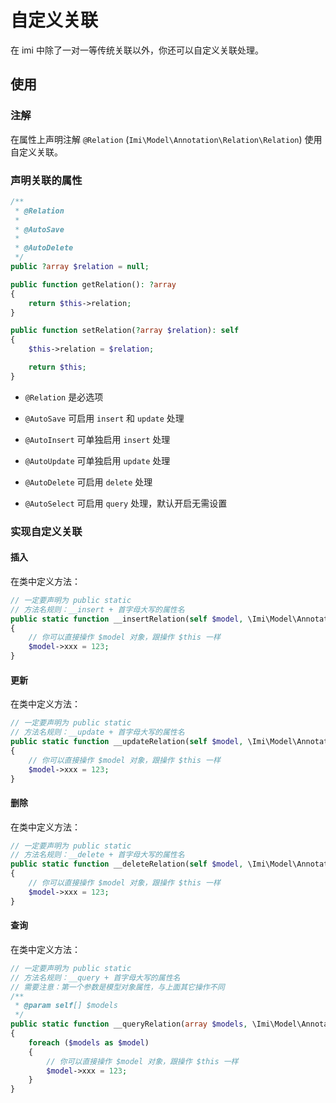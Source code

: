 # 自定义关联

在 imi 中除了一对一等传统关联以外，你还可以自定义关联处理。

## 使用

### 注解

在属性上声明注解 `@Relation` (`Imi\Model\Annotation\Relation\Relation`) 使用自定义关联。

### 声明关联的属性

```php
/**
 * @Relation
 *
 * @AutoSave
 *
 * @AutoDelete
 */
public ?array $relation = null;

public function getRelation(): ?array
{
    return $this->relation;
}

public function setRelation(?array $relation): self
{
    $this->relation = $relation;

    return $this;
}
```

* `@Relation` 是必选项

* `@AutoSave` 可启用 `insert` 和 `update` 处理

* `@AutoInsert` 可单独启用 `insert` 处理

* `@AutoUpdate` 可单独启用 `update` 处理

* `@AutoDelete` 可启用 `delete` 处理

* `@AutoSelect` 可启用 `query` 处理，默认开启无需设置

### 实现自定义关联

#### 插入

在类中定义方法：

```php
// 一定要声明为 public static
// 方法名规则：__insert + 首字母大写的属性名
public static function __insertRelation(self $model, \Imi\Model\Annotation\Relation\Relation $annotation): void
{
    // 你可以直接操作 $model 对象，跟操作 $this 一样
    $model->xxx = 123;
}
```

#### 更新

在类中定义方法：

```php
// 一定要声明为 public static
// 方法名规则：__update + 首字母大写的属性名
public static function __updateRelation(self $model, \Imi\Model\Annotation\Relation\Relation $annotation): void
{
    // 你可以直接操作 $model 对象，跟操作 $this 一样
    $model->xxx = 123;
}
```

#### 删除

在类中定义方法：

```php
// 一定要声明为 public static
// 方法名规则：__delete + 首字母大写的属性名
public static function __deleteRelation(self $model, \Imi\Model\Annotation\Relation\Relation $annotation): void
{
    // 你可以直接操作 $model 对象，跟操作 $this 一样
    $model->xxx = 123;
}
```

#### 查询

在类中定义方法：

```php
// 一定要声明为 public static
// 方法名规则：__query + 首字母大写的属性名
// 需要注意：第一个参数是模型对象属性，与上面其它操作不同
/**
 * @param self[] $models
 */
public static function __queryRelation(array $models, \Imi\Model\Annotation\Relation\Relation $annotation): void
{
    foreach ($models as $model)
    {
        // 你可以直接操作 $model 对象，跟操作 $this 一样
        $model->xxx = 123;
    }
}
```
